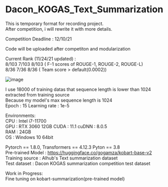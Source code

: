 # Dacon_KOGAS_Text_Summarization   
   
This is temporary format for recording project.   
After competition, i will rewrite it with more details.   

Competition Deadline : 12/10/21   
   
Code will be uploaded after competiton and modularization      
   
Current Rank (11/24/21 updated) :    
8/103 7/103 8/103 ( F-1 scores of ROUGE-1, ROUGE-2, ROUGE-L)   
8/36 7/36 8/36 ( Team score > default(0.0002))   
   
![image](https://user-images.githubusercontent.com/28786204/143210805-d913edc8-0723-4de8-8f73-55dc32b95012.png)   
   
I use 18000 of training datas that sequence length is lower than 1024 extracted from training source   
Because my model's max sequence length is 1024   
Epoch : 15  Learning rate : 1e-5   
   
   
Environments:   
CPU : Intel i7-11700   
GPU : RTX 3060 12GB   CUDA : 11.1   cuDNN : 8.0.5   
RAM : 24GB   
OS : Windows 10 64bit   
   
Pytorch == 1.8.0, Transformers == 4.12.3 Pyton == 3.8   
Pre-trained Model : https://huggingface.co/gogamza/kobart-base-v2   
Training source : AIhub's Text summarization dataset   
Test dataset : Dacon KOGAS summarization competition test dataset   
   
Work in Progress:   
Fine tuning on kobart-summarization(pre-trained model)   
